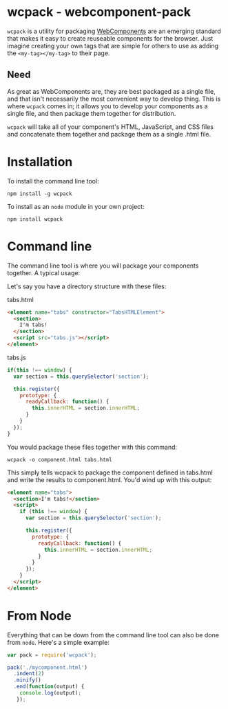 # wcpack - webcomponent-pack
`wcpack` is a utility for packaging [WebComponents](http://www.w3.org/TR/components-intro/) are an emerging standard that makes it easy to create reuseable components for the browser. Just imagine creating your own tags that are simple for others to use as adding the `<my-tag></my-tag>` to their page.

## Need
As great as WebComponents are, they are best packaged as a single file, and that isn't necessarily the most convenient way to develop thing. This is where `wcpack` comes in; it allows you to develop your components as a single file, and then package them together for distribution.

`wcpack` will take all of your component's HTML, JavaScript, and CSS files and concatenate them together and package them as a single .html file.

# Installation
To install the command line tool:
```
npm install -g wcpack
```

To install as an `node` module in your own project:
```
npm install wcpack
```

# Command line
The command line tool is where you will package your components together. A typical usage:

Let's say you have a directory structure with these files:

tabs.html
```html
<element name="tabs" constructor="TabsHTMLElement">
  <section>
    I'm tabs!
  </section>
  <script src="tabs.js"></script>
</element>
```

tabs.js
```javascript
if(this !== window) {
  var section = this.querySelector('section');

  this.register({
    prototype: {
      readyCallback: function() {
        this.innerHTML = section.innerHTML;
      }
    }
  });
}
```

You would package these files together with this command:
```
wcpack -o component.html tabs.html
```

This simply tells wcpack to package the component defined in tabs.html and write the results to component.html. You'd wind up with this output:
```html
<element name="tabs">
  <section>I'm tabs!</section>
  <script>
    if (this !== window) {
      var section = this.querySelector('section');

      this.register({
        prototype: {
          readyCallback: function() {
            this.innerHTML = section.innerHTML;
          }
        }
      });
    }
  </script>
</element>
```

# From Node
Everything that can be down from the command line tool can also be done from `node`. Here's a simple example:

```javascript
var pack = require('wcpack');

pack('./mycomponent.html')
  .indent(2)
  .minify()
  .end(function(output) {
    console.log(output);
   });
```
